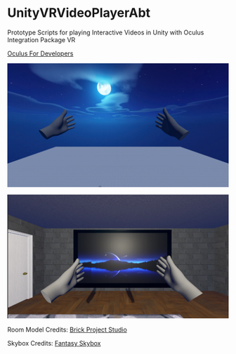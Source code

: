 # UnityVRVideoPlayerAbt
Prototype Scripts for playing Interactive Videos in Unity
with Oculus Integration Package VR

[Oculus For Developers](https://developer.oculus.com/documentation/unity/unity-import/)

![demoSplash](https://github.com/lukecliu/UnityVRVideoPlayerAbt/blob/main/demoVR1_splash.png)

![demoScreen](https://github.com/lukecliu/UnityVRVideoPlayerAbt/blob/main/demoVR1.png)

Room Model Credits: [Brick Project Studio](https://assetstore.unity.com/packages/3d/props/apartment-kit-124055)

Skybox Credits: [Fantasy Skybox](https://assetstore.unity.com/packages/2d/textures-materials/sky/fantasy-skybox-free-18353)
